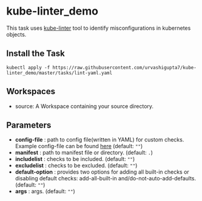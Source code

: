 # kube-linter_demo

This task uses [kube-linter](https://github.com/stackrox/kube-linter) tool to identify misconfigurations in kubernetes objects.

## Install the Task
`kubectl apply -f https://raw.githubusercontent.com/urvashigupta7/kube-linter_demo/master/tasks/lint-yaml.yaml`

## Workspaces
* source: A Workspace containing your source directory.

## Parameters
* **config-file** : path to config file(written in YAML) for custom checks. Example config-file can be found [here](https://github.com/mfosterrox/kube-linter-walkthrough/blob/main/configs/config_customChecks.yaml) (default: `""`) 
* **manifest** : path to manifest file or directory. (default: `.`)
* **includelist** : checks to be included. (default: `""`)
* **excludelist** : checks to be excluded. (default: `""`)
* **default-option** : provides two options for adding all built-in checks or disabling default checks: add-all-built-in and/do-not-auto-add-defaults.(default: `""`)
* **args** : args. (default: `""`)
